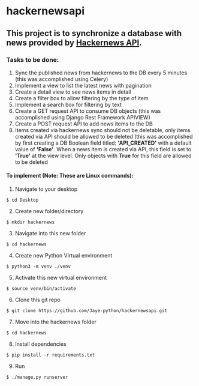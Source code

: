 # hackernewsapi
## This project is to synchronize a database with news provided by [Hackernews API](https://hackernews.api-docs.io/).
### Tasks to be done:
1. Sync the published news from hackernews to the DB every 5 minutes (this was accomplished using Celery)
2. Implement a view to list the latest news with pagination
3. Create a detail view to see news items in detail
4. Create a filter box to allow filtering by the type of item
5. Implement a search box for filtering by text
6. Create a GET request API to consume DB objects (this was accomplished using Django Rest Framework APIVIEW)
7. Create a POST request API to add news items to the DB
8. Items created via hackernews sync should not be deletable, only items created via API should be allowed to be deleted (this was accomplished by first creating a DB Boolean field titled: **'API_CREATED'** with a default value of **'False'**. When a news item is created via API, this field is set to **'True'** at the view level. Only objects with **True** for this field are allowed to be deleted

#### To implement (Note: These are Linux commands):
1. Navigate to your desktop
```
$ cd Desktop
```
2. Create new folder/directory
```
$ mkdir hackernews
```
3. Navigate into this new folder
```
$ cd hackernews
```
4. Create new Python Virtual environment
```
$ python3 -m venv ./venv
```
5. Activate this new virtual environment
```
$ source venv/bin/activate
```
6. Clone this git repo
```
$ git clone https://github.com/Jaye-python/hackernewsapi.git
```
7. Move into the hackernews folder 
```
$ cd hackernews
```
8. Install dependencies
```
$ pip install -r requirements.txt
```
9. Run
```
$ ./manage.py runserver
```

